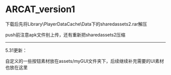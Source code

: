 # ARCAT_version1

下载后先将Library\PlayerDataCache\Data下的sharedassets2.rar解压

push前注意apk文件别上传，还有重新把sharedassets2压缩

--------------------------
5.31更新：

自定义的一些按钮素材放在assets/myGUI文件夹下，后续继续补充需要的UI素材也放在这里


